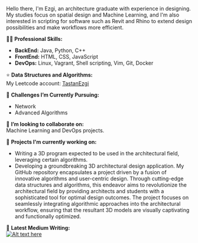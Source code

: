 Hello there, I'm Ezgi, an architecture graduate with experience in designing. My studies focus on spatial design and Machine Learning, and I'm also interested in scripting for software such as Revit and Rhino to extend design possibilities and make workflows more efficient.

👨‍💻 **Professional Skills:** 
- **BackEnd:** Java, Python, C++
- **FrontEnd:** HTML, CSS, JavaScript
- **DevOps:** Linux, Vagrant, Shell scripting, Vim, Git, Docker

⭐️ **Data Structures and Algorithms:**  
My Leetcode account: [TastanEzgi](https://leetcode.com/TastanEzgi/)

🌱 **Challenges I’m Currently Pursuing:**  
- Network
- Advanced Algorithms

👯 **I’m looking to collaborate on:**  
Machine Learning and DevOps projects.

💼 **Projects I'm currently working on:**  
- Writing a 3D program expected to be used in the architectural field, leveraging certain algorithms.
- Developing a groundbreaking 3D architectural design application. My GitHub repository encapsulates a project driven by a fusion of innovative algorithms and user-centric design. Through cutting-edge data structures and algorithms, this endeavor aims to revolutionize the architectural field by providing architects and students with a sophisticated tool for optimal design outcomes. The project focuses on seamlessly integrating algorithmic approaches into the architectural workflow, ensuring that the resultant 3D models are visually captivating and functionally optimized.

📝 **Latest Medium Writing:**  
[![Alt text here](https://nodejs-medium-fetcher.vercel.app/?username=EzgiTastan&limit=1&responseType=svg)](https://medium.com/@EzgiTastan)
